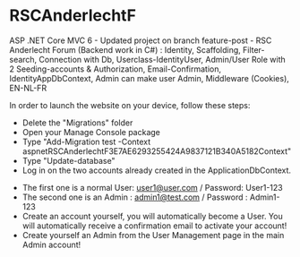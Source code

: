 # RSCAnderlechtF
ASP .NET Core MVC 6 - Updated project on branch feature-post - RSC Anderlecht Forum (Backend work in C#) : Identity, Scaffolding, Filter-search, Connection with Db, Userclass-IdentityUser, Admin/User Role with 2 Seeding-accounts &amp; Authorization, Email-Confirmation, IdentityAppDbContext, Admin can make user Admin, Middleware (Cookies), EN-NL-FR

In order to launch the website on your device, follow these steps: 
- Delete the "Migrations" folder
- Open your Manage Console package
- Type "Add-Migration test -Context aspnetRSCAnderlechtF3E7AE6293255424A9837121B340A5182Context"
- Type "Update-database"
- Log in on the two accounts already created in the ApplicationDbContext.
* The first one is a normal User: user1@user.com / Password: User1-123
* The second one is an Admin : admin1@test.com / Password : Admin1-123
* Create an account yourself, you will automatically become a User. You will automatically receive a confirmation email to activate your account!
* Create yourself an Admin from the User Management page in the main Admin account!
